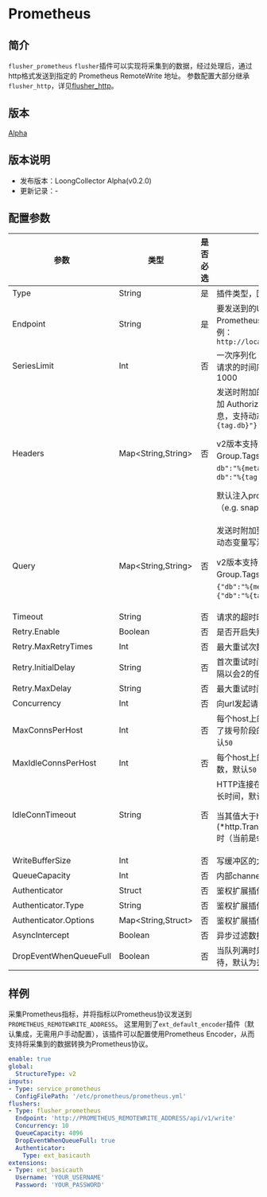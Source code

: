 # Prometheus

## 简介

`flusher_prometheus` `flusher`插件可以实现将采集到的数据，经过处理后，通过http格式发送到指定的 Prometheus RemoteWrite 地址。
参数配置大部分继承`flusher_http`，详见[flusher_http](flusher-http.md)。

## 版本

[Alpha](../../stability-level.md)

## 版本说明

* 发布版本：LoongCollector Alpha(v0.2.0)
* 更新记录：-

## 配置参数

| 参数                     | 类型                  | 是否必选 | 说明                                                                                                                                                                                                                                      |
|------------------------|---------------------|------|-----------------------------------------------------------------------------------------------------------------------------------------------------------------------------------------------------------------------------------------|
| Type                   | String              | 是    | 插件类型，固定为`flusher_prometheus`                                                                                                                                                                                                            |
| Endpoint               | String              | 是    | 要发送到的URL地址，遵从Prometheus RemoteWrite协议，示例：`http://localhost:8086/api/v1/write`                                                                                                                                                           |
| SeriesLimit            | Int                 | 否    | 一次序列化 Prometheus RemoteWrite 请求的时间序列的最大长度，默认1000                                                                                                                                                                                        |
| Headers                | Map<String,String>  | 否    | 发送时附加的http请求header，如可添加 Authorization、Content-Type等信息，支持动态变量写法，如`{"x-db":"%{tag.db}"}`<p>v2版本支持从Group的Metadata或者Group.Tags中获取动态变量，如`{"x-db":"%{metadata.db}"}`或者`{"x-db":"%{tag.db}"}`</p><p>默认注入prometheus相关的Header（e.g. snappy压缩）</p> |
| Query                  | Map<String,String>  | 否    | 发送时附加到url上的query参数，支持动态变量写法，如`{"db":"%{tag.db}"}`<p>v2版本支持从Group的Metadata或者Group.Tags中获取动态变量，如`{"db":"%{metadata.db}"}`或者`{"db":"%{tag.db}"}`</p>                                                                                       |
| Timeout                | String              | 否    | 请求的超时时间，默认 `60s`                                                                                                                                                                                                                        |
| Retry.Enable           | Boolean             | 否    | 是否开启失败重试，默认为 `true`                                                                                                                                                                                                                     |
| Retry.MaxRetryTimes    | Int                 | 否    | 最大重试次数，默认为 `3`                                                                                                                                                                                                                          |
| Retry.InitialDelay     | String              | 否    | 首次重试时间间隔，默认为 `1s`，重试间隔以会2的倍数递增                                                                                                                                                                                                          |
| Retry.MaxDelay         | String              | 否    | 最大重试时间间隔，默认为 `30s`                                                                                                                                                                                                                      |
| Concurrency            | Int                 | 否    | 向url发起请求的并发数，默认为`1`                                                                                                                                                                                                                     |
| MaxConnsPerHost        | Int                 | 否    | 每个host上的最大HTTP连接数（包含了拨号阶段的、活跃的、空闲的），默认`50`                                                                                                                                                                                              |
| MaxIdleConnsPerHost    | Int                 | 否    | 每个host上的最大空闲的HTTP连接数，默认`50`                                                                                                                                                                                                             |
| IdleConnTimeout        | String              | 否    | HTTP连接在关闭前保持闲置状态的最长时间，默认`90s`<p>当其值大于http.DefaultTransport.(*http.Transport).IdleConnTimeout时（当前是`90s`），会采用该值                                                                                                                           |
| WriteBufferSize        | Int                 | 否    | 写缓冲区的大小，默认`64KB`                                                                                                                                                                                                                        |
| QueueCapacity          | Int                 | 否    | 内部channel的缓存大小，默认为1024 |
| Authenticator          | Struct              | 否    | 鉴权扩展插件配置                                                                                                                                                                                                                                |
| Authenticator.Type     | String              | 否    | 鉴权扩展插件类型                                                                                                                                                                                                                                |
| Authenticator.Options  | Map<String,Struct>  | 否    | 鉴权扩展插件配置内容                                                                                                                                                                                                                              |
| AsyncIntercept         | Boolean             | 否    | 异步过滤数据，默认为否 |
| DropEventWhenQueueFull | Boolean             | 否    | 当队列满时是否丢弃数据，否则需要等待，默认为丢弃                                                                                                                                                                                                                |

## 样例

采集Prometheus指标，并将指标以Prometheus协议发送到`PROMETHEUS_REMOTEWRITE_ADDRESS`。
这里用到了`ext_default_encoder`插件（默认集成，无需用户手动配置），该插件可以配置使用Prometheus Encoder，从而支持将采集到的数据转换为Prometheus协议。

```yaml
enable: true
global:
  StructureType: v2
inputs:
- Type: service_prometheus
  ConfigFilePath: '/etc/prometheus/prometheus.yml'
flushers:
- Type: flusher_prometheus
  Endpoint: 'http://PROMETHEUS_REMOTEWRITE_ADDRESS/api/v1/write'
  Concurrency: 10
  QueueCapacity: 4096
  DropEventWhenQueueFull: true
  Authenticator:
    Type: ext_basicauth
extensions:
- Type: ext_basicauth
  Username: 'YOUR_USERNAME'
  Password: 'YOUR_PASSWORD'
```
